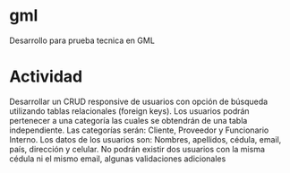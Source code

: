 # gml
Desarrollo para prueba tecnica en GML

# Actividad
Desarrollar un CRUD responsive de usuarios con opción de búsqueda utilizando tablas relacionales (foreign keys).
Los usuarios podrán pertenecer a una categoría las cuales se obtendrán de una tabla independiente.
Las categorías serán: Cliente, Proveedor y Funcionario Interno.
Los datos de los usuarios son: Nombres, apellidos, cédula, email, país, dirección y celular. No podrán existir dos usuarios con la misma cédula ni el mismo email, algunas validaciones adicionales

